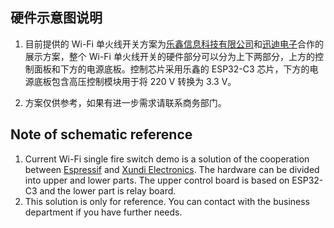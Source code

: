 ## 硬件示意图说明

1. 目前提供的 Wi-Fi 单火线开关方案为[乐鑫信息科技有限公司](https://www.espressif.com/)和[迅迪电子](http://www.xunzhi168.com/)合作的展示方案，整个 Wi-Fi 单火线开关的硬件部分可以分为上下两部分，上方的控制面板和下方的电源底板。控制芯片采用乐鑫的 ESP32-C3 芯片，下方的电源底板包含高压控制模块用于将 220 V 转换为 3.3 V。

2. 方案仅供参考，如果有进一步需求请联系商务部门。

   

## Note of schematic reference

1. Current Wi-Fi single fire switch demo is a solution of the cooperation between [Espressif](https://www.espressif.com/) and [Xundi Electronics](http://www.xunzhi168.com/). The hardware can be divided into upper and lower parts. The upper control board is based on ESP32-C3 and the lower part is relay board.
2. This solution is only for reference. You can contact with the business department if you have further needs. 